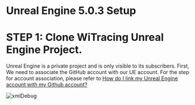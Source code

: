 # Unreal Engine 5.0.3 Setup


# STEP 1: Clone WiTracing Unreal Engine Project.
Unreal Engine is a private project and is only visible to its subscribers. First, We need to associate the GitHub account with our UE account. 
For the step for account association, please refer to [How do I link my Unreal Engine account with my Github account?](https://www.epicgames.com/help/en-US/epic-accounts-c5719348850459/connect-accounts-c5719351300507/how-do-i-link-my-unreal-engine-account-with-my-github-account-a5720369784347)


![xmlDebug](/fig/BuildDebugXML.png)
